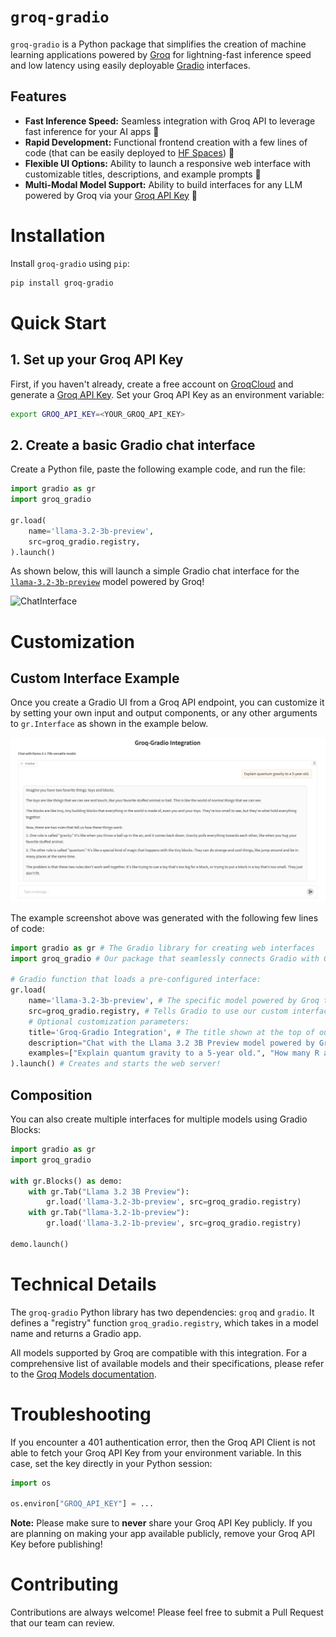 # `groq-gradio`

`groq-gradio` is a Python package that simplifies the creation of machine learning applications powered by [Groq](https://groq.com/) for lightning-fast 
inference speed and low latency using easily deployable [Gradio](https://www.gradio.app/) interfaces.

## Features
- **Fast Inference Speed:** Seamless integration with Groq API to leverage fast inference for your AI apps 🚀
- **Rapid Development:** Functional frontend creation with a few lines of code (that can be easily deployed to [HF Spaces](https://huggingface.co/docs/hub/en/spaces-overview)) 🤩
- **Flexible UI Options:** Ability to launch a responsive web interface with customizable titles, descriptions, and example prompts 🎨
- **Multi-Modal Model Support:** Ability to build interfaces for any LLM powered by Groq via your [Groq API Key](https://console.groq.com/keys) 💪


# Installation

Install `groq-gradio` using `pip`:

```bash
pip install groq-gradio
``` 

# Quick Start
## 1. Set up your Groq API Key
First, if you haven't already, create a free account on [GroqCloud](https://console.groq.com/) and generate a [Groq API Key](https://console.groq.com/keys). Set your Groq API Key as an environment variable:

```bash
export GROQ_API_KEY=<YOUR_GROQ_API_KEY>
```

## 2. Create a basic Gradio chat interface
Create a Python file, paste the following example code, and run the file:

```python
import gradio as gr
import groq_gradio

gr.load(
    name='llama-3.2-3b-preview',
    src=groq_gradio.registry,
).launch()
```

As shown below, this will launch a simple Gradio chat interface for the [`llama-3.2-3b-preview`](https://console.groq.com/docs/models#llama-32-3b-preview) model powered by Groq!

![ChatInterface](chatinterface.png)

# Customization 
## Custom Interface Example

Once you create a Gradio UI from a Groq API endpoint, you can customize it by setting your own input and output components, or any other arguments to `gr.Interface` as shown in the example below.

![ChatInterface with customizations](groq-custom-gradio.png)


The example screenshot above was generated with the following few lines of code:

```py
import gradio as gr # The Gradio library for creating web interfaces
import groq_gradio # Our package that seamlessly connects Gradio with Groq API

# Gradio function that loads a pre-configured interface:
gr.load(
    name='llama-3.2-3b-preview', # The specific model powered by Groq to use
    src=groq_gradio.registry, # Tells Gradio to use our custom interface registry as the source
    # Optional customization parameters:
    title='Groq-Gradio Integration', # The title shown at the top of our UI
    description="Chat with the Llama 3.2 3B Preview model powered by Groq.", # Subtitle
    examples=["Explain quantum gravity to a 5-year old.", "How many R are there in the word Strawberry?"] # Pre-written prompts users can click to try
).launch() # Creates and starts the web server!
```

## Composition

You can also create multiple interfaces for multiple models using Gradio Blocks:
```python
import gradio as gr
import groq_gradio

with gr.Blocks() as demo:
    with gr.Tab("Llama 3.2 3B Preview"):
        gr.load('llama-3.2-3b-preview', src=groq_gradio.registry)
    with gr.Tab("llama-3.2-1b-preview"):
        gr.load('llama-3.2-1b-preview', src=groq_gradio.registry)

demo.launch()
```

# Technical Details

The `groq-gradio` Python library has two dependencies: `groq` and `gradio`. It defines a "registry" function `groq_gradio.registry`, which takes in a model name and returns a Gradio app.

All models supported by Groq are compatible with this integration. For a comprehensive list of available models and their specifications, please refer to the [Groq Models documentation](https://console.groq.com/docs/models).

# Troubleshooting
If you encounter a 401 authentication error, then the Groq API Client is not able to fetch your Groq API Key from your environment variable. In this case, set the key directly in your Python session:

```py
import os

os.environ["GROQ_API_KEY"] = ...
```

**Note:** Please make sure to **never** share your Groq API Key publicly. If you are planning on making your app available publicly, remove
your Groq API Key before publishing!

# Contributing
Contributions are always welcome! Please feel free to submit a Pull Request that our team can review.
